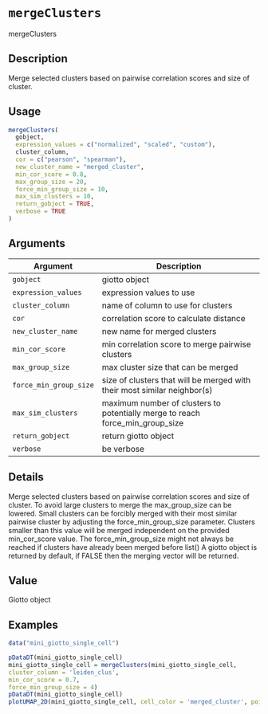 # `mergeClusters`

mergeClusters


## Description

Merge selected clusters based on pairwise correlation scores and size of cluster.


## Usage

```r
mergeClusters(
  gobject,
  expression_values = c("normalized", "scaled", "custom"),
  cluster_column,
  cor = c("pearson", "spearman"),
  new_cluster_name = "merged_cluster",
  min_cor_score = 0.8,
  max_group_size = 20,
  force_min_group_size = 10,
  max_sim_clusters = 10,
  return_gobject = TRUE,
  verbose = TRUE
)
```


## Arguments

Argument      |Description
------------- |----------------
`gobject`     |     giotto object
`expression_values`     |     expression values to use
`cluster_column`     |     name of column to use for clusters
`cor`     |     correlation score to calculate distance
`new_cluster_name`     |     new name for merged clusters
`min_cor_score`     |     min correlation score to merge pairwise clusters
`max_group_size`     |     max cluster size that can be merged
`force_min_group_size`     |     size of clusters that will be merged with their most similar neighbor(s)
`max_sim_clusters`     |     maximum number of clusters to potentially merge to reach force_min_group_size
`return_gobject`     |     return giotto object
`verbose`     |     be verbose


## Details

Merge selected clusters based on pairwise correlation scores and size of cluster.
 To avoid large clusters to merge the max_group_size can be lowered. Small clusters can
 be forcibly merged with their most similar pairwise cluster by adjusting the
 force_min_group_size parameter. Clusters smaller than this value will be merged
 independent on the provided min_cor_score value. The force_min_group_size might not always
 be reached if clusters have already been merged before list() 
 A giotto object is returned by default, if FALSE then the merging vector will be returned.


## Value

Giotto object


## Examples

```r
data("mini_giotto_single_cell")

pDataDT(mini_giotto_single_cell)
mini_giotto_single_cell = mergeClusters(mini_giotto_single_cell,
cluster_column = 'leiden_clus',
min_cor_score = 0.7,
force_min_group_size = 4)
pDataDT(mini_giotto_single_cell)
plotUMAP_2D(mini_giotto_single_cell, cell_color = 'merged_cluster', point_size = 3)
```


